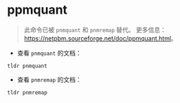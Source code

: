 # ppmquant

> 此命令已被 `pnmquant` 和 `pnmremap` 替代。
> 更多信息：<https://netpbm.sourceforge.net/doc/ppmquant.html>。

- 查看 `pnmquant` 的文档：

`tldr pnmquant`

- 查看 `pnmremap` 的文档：

`tldr pnmremap`